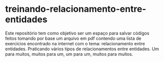 # treinando-relacionamento-entre-entidades
Este repositório tem como objetivo ser um espaço para salvar códigos feitos tomando por base um arquivo em pdf contendo uma lista de exercícios encontrado na internet com o tema: relacionamento entre entidades. 
Praticando vários tipos de relacionamentos entre entidades.
 Um para muitos,
 muitos para um,
 um para um,
 muitos para muitos.